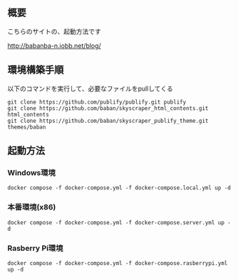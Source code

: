 ## 概要

こちらのサイトの、起動方法です

http://babanba-n.iobb.net/blog/

## 環境構築手順

以下のコマンドを実行して、必要なファイルをpullしてくる

```
git clone https://github.com/publify/publify.git publify
git clone https://github.com/baban/skyscraper_html_contents.git html_contents 
git clone https://github.com/baban/skyscraper_publify_theme.git themes/baban
```

## 起動方法

### Windows環境

```
docker compose -f docker-compose.yml -f docker-compose.local.yml up -d
```

### 本番環境(x86)

```
docker compose -f docker-compose.yml -f docker-compose.server.yml up -d
```

### Rasberry Pi環境

```
docker compose -f docker-compose.yml -f docker-compose.rasberrypi.yml up -d
```
